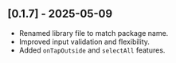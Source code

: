 ## [0.1.7] - 2025-05-09
- Renamed library file to match package name.
- Improved input validation and flexibility.
- Added `onTapOutside` and `selectAll` features.

